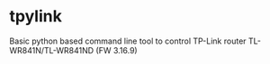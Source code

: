 # tpylink
Basic python based command line tool to control TP-Link router TL-WR841N/TL-WR841ND (FW 3.16.9)
